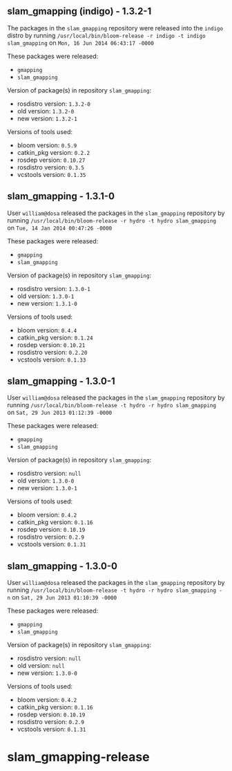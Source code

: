 ## slam_gmapping (indigo) - 1.3.2-1

The packages in the `slam_gmapping` repository were released into the `indigo` distro by running `/usr/local/bin/bloom-release -r indigo -t indigo slam_gmapping` on `Mon, 16 Jun 2014 06:43:17 -0000`

These packages were released:
- `gmapping`
- `slam_gmapping`

Version of package(s) in repository `slam_gmapping`:
- rosdistro version: `1.3.2-0`
- old version: `1.3.2-0`
- new version: `1.3.2-1`

Versions of tools used:
- bloom version: `0.5.9`
- catkin_pkg version: `0.2.2`
- rosdep version: `0.10.27`
- rosdistro version: `0.3.5`
- vcstools version: `0.1.35`


## slam_gmapping - 1.3.1-0

User `william@dosa` released the packages in the `slam_gmapping` repository by running `/usr/local/bin/bloom-release -r hydro -t hydro slam_gmapping` on `Tue, 14 Jan 2014 00:47:26 -0000`

These packages were released:
- `gmapping`
- `slam_gmapping`

Version of package(s) in repository `slam_gmapping`:
- rosdistro version: `1.3.0-1`
- old version: `1.3.0-1`
- new version: `1.3.1-0`

Versions of tools used:
- bloom version: `0.4.4`
- catkin_pkg version: `0.1.24`
- rosdep version: `0.10.21`
- rosdistro version: `0.2.20`
- vcstools version: `0.1.33`


## slam_gmapping - 1.3.0-1

User `william@dosa` released the packages in the `slam_gmapping` repository by running `/usr/local/bin/bloom-release -t hydro -r hydro slam_gmapping` on `Sat, 29 Jun 2013 01:12:39 -0000`

These packages were released:
- `gmapping`
- `slam_gmapping`

Version of package(s) in repository `slam_gmapping`:
- rosdistro version: `null`
- old version: `1.3.0-0`
- new version: `1.3.0-1`

Versions of tools used:
- bloom version: `0.4.2`
- catkin_pkg version: `0.1.16`
- rosdep version: `0.10.19`
- rosdistro version: `0.2.9`
- vcstools version: `0.1.31`


## slam_gmapping - 1.3.0-0

User `william@dosa` released the packages in the `slam_gmapping` repository by running `/usr/local/bin/bloom-release -t hydro -r hydro slam_gmapping -n` on `Sat, 29 Jun 2013 01:10:39 -0000`

These packages were released:
- `gmapping`
- `slam_gmapping`

Version of package(s) in repository `slam_gmapping`:
- rosdistro version: `null`
- old version: `null`
- new version: `1.3.0-0`

Versions of tools used:
- bloom version: `0.4.2`
- catkin_pkg version: `0.1.16`
- rosdep version: `0.10.19`
- rosdistro version: `0.2.9`
- vcstools version: `0.1.31`


slam_gmapping-release
=====================
